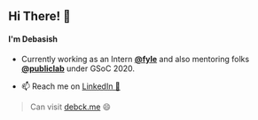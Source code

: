 ## Hi There! 👋

 #### I'm Debasish
- Currently working as an Intern **[@fyle](http://github.com/fylein)** and also mentoring folks **[@publiclab](http://github.com/publiclab)** under GSoC 2020.

- 📫 Reach me on [LinkedIn 💬](https://www.linkedin.com/in/debasish2014/)

> Can visit [debck.me](https://debck.me/) 😄
